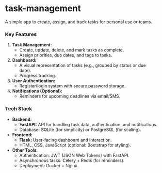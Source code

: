 # task-management
A simple app to create, assign, and track tasks for personal use or teams.

### **Key Features**

1. **Task Management:**
    - Create, update, delete, and mark tasks as complete.
    - Assign priorities, due dates, and tags to tasks.
2. **Dashboard:**
    - A visual representation of tasks (e.g., grouped by status or due date).
    - Progress tracking.
3. **User Authentication:**
    - Register/login system with secure password storage.
4. **Notifications (Optional):**
    - Reminders for upcoming deadlines via email/SMS.
  

### **Tech Stack**

- **Backend:**
    - **FastAPI:** API for handling task data, authentication, and notifications.
    - Database: SQLite (for simplicity) or PostgreSQL (for scaling).
- **Frontend:**
    - **Flask:** User-facing dashboard and interaction.
    - HTML, CSS, JavaScript (optional: Bootstrap for styling).
- **Other Tools:**
    - Authentication: JWT (JSON Web Tokens) with FastAPI.
    - Asynchronous tasks: Celery + Redis (for reminders).
    - Deployment: Docker + Nginx.

